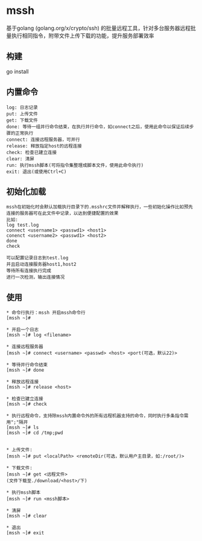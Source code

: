 # mssh
基于golang (golang.org/x/crypto/ssh) 的批量远程工具，针对多台服务器远程批量执行相同指令，附带文件上传下载的功能，提升服务部署效率

## 构建
go install

## 内置命令
    log: 日志记录
    put: 上传文件
    get: 下载文件
    done: 等待一组并行命令结束，在执行并行命令，如connect之后，使用此命令以保证后续步骤的正常执行
    connect: 连接远程服务器，可并行
    release: 释放指定host的远程连接
    check: 检查已建立连接
    clear: 清屏
    run: 执行mssh脚本(可将指令集整理成脚本文件，使用此命令执行)
    exit: 退出(或使用Ctrl+C)

## 初始化加载
    mssh在初始化时会默认加载执行目录下的.msshrc文件并解释执行，一些初始化操作比如预先连接的服务器可在此文件中记录，以达到便捷配置的效果
    比如:
    log test.log
    connect <username1> <passwd1> <host1>
    conenct <username2> <passwd1> <host2>
    done
    check

    可以配置记录日志到test.log
    并且启动连接服务器host1,host2
    等待所有连接执行完成
    进行一次检测，输出连接情况


## 使用
    * 命令行执行：mssh 开启mssh命令行
    [mssh ~]#

    * 开启一个日志
    [mssh ~]# log <filename>

    * 连接远程服务器
    [mssh ~]# connect <username> <passwd> <host> <port(可选，默认22)>

    * 等待并行命令结束
    [mssh ~]# done

    * 释放远程连接
    [mssh ~]# release <host>

    * 检查已建立连接
    [mssh ~]# check

    * 执行远程命令，支持除mssh内置命令外的所有远程机器支持的命令，同时执行多条指令需用";"隔开
    [mssh ~]# ls
    [mssh ~]# cd /tmp;pwd


    * 上传文件:
    [mssh ~]# put <localPath> <remoteDir(可选，默认用户主目录，如:/root/)>

    * 下载文件:
    [mssh ~]# get <远程文件>
    (文件下载至./download/<host>/下)

    * 执行mssh脚本
    [mssh ~]# run <mssh脚本>

    * 清屏
    [mssh ~]# clear

    * 退出
    [mssh ~]# exit




